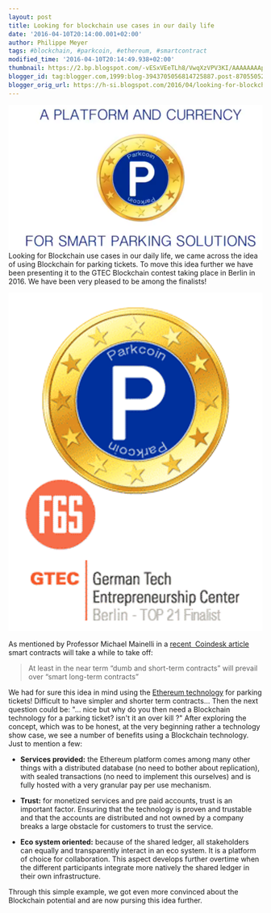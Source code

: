 ```yaml
---
layout: post
title: Looking for blockchain use cases in our daily life
date: '2016-04-10T20:14:00.001+02:00'
author: Philippe Meyer
tags: #blockchain, #parkcoin, #ethereum, #smartcontract 
modified_time: '2016-04-10T20:14:49.938+02:00'
thumbnail: https://2.bp.blogspot.com/-vESxVEeTLh8/VwqXzVPV3KI/AAAAAAAApNU/zaLLj4RkZWkhSDZStBVZHkglumyHOwU3Q/s72-c/AAEAAQAAAAAAAAfDAAAAJDIxMGY2MmNiLWY5MTItNGNiNi04ZWE0LTFkYjdhYTEyNDE2Mg.png
blogger_id: tag:blogger.com,1999:blog-3943705056814725887.post-8705505252107204133
blogger_orig_url: https://h-si.blogspot.com/2016/04/looking-for-blockchain-use-cases-in-our.html
---
```

![Parkcoin project](./_postsImages/parkcoin.png)
Looking for Blockchain use cases in our daily life, we came across the idea of using Blockchain for parking tickets. To move this idea further we have been presenting it to the GTEC Blockchain contest&nbsp;taking place in Berlin in 2016. We have been very pleased to be among the finalists!

![Parkcoin at F6S 2016](./_postsImages/parkcoinF6S.png)

As mentioned by Professor Michael Mainelli in a [recent&nbsp; Coindesk article](http://www.coindesk.com/smart-contracts-need-shrewder-people/?utm_source=CoinDesk+subscribers&amp;utm_campaign=d45766683a-EMAIL_RSS_CAMPAIGNT2&amp;utm_medium=email&amp;utm_term=0_74abb9e6ab-d45766683a-79127377) smart contracts will take a while to take off:
>At least in the near term “dumb and short-term contracts” will prevail over “smart long-term contracts”


We had for sure this idea&nbsp;in mind using&nbsp;the [Ethereum technology](http://www.ethereum.org) for parking tickets! Difficult to have simpler and shorter term contracts...
Then the next question could be: "... nice but why do you then need a Blockchain technology for a parking ticket? isn't it an over kill ?"
After exploring the concept, which was to be honest, at the very beginning rather a technology show case, we see a number of benefits using a Blockchain technology. Just to mention a few:

- **Services provided:** the Ethereum platform comes among many other things with a distributed database (no need to bother about replication), with sealed transactions (no need to implement this ourselves) and is fully hosted with a very granular pay per use mechanism.

- **Trust:** for monetized services and pre paid accounts, trust is an important factor. Ensuring that the technology is proven and trustable and that the accounts are distributed and not owned by a company breaks a large obstacle for customers to trust the service.

- **Eco system oriented:** because of the shared ledger, all stakeholders can equally and transparently interact&nbsp;in an&nbsp;eco system. It is a platform of choice for collaboration. This aspect develops further overtime when the different participants integrate more natively the shared ledger in their own infrastructure.

Through this simple example, we got even more convinced about the Blockchain potential and are now pursing this idea further.